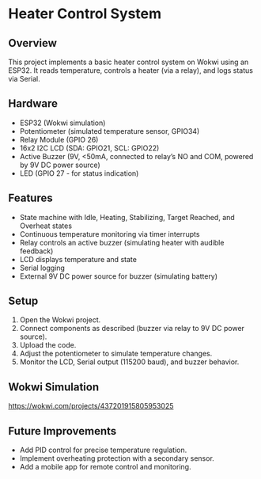 # Heater Control System

## Overview
This project implements a basic heater control system on Wokwi using an ESP32. It reads temperature, controls a heater (via a relay), and logs status via Serial.

## Hardware
- ESP32 (Wokwi simulation)
- Potentiometer (simulated temperature sensor, GPIO34)
- Relay Module (GPIO 26)
- 16x2 I2C LCD (SDA: GPIO21, SCL: GPIO22)
- Active Buzzer (9V, <50mA, connected to relay’s NO and COM, powered by 9V DC power source)
- LED (GPIO 27 - for status indication)

## Features
- State machine with Idle, Heating, Stabilizing, Target Reached, and Overheat states
- Continuous temperature monitoring via timer interrupts
- Relay controls an active buzzer (simulating heater with audible feedback)
- LCD displays temperature and state
- Serial logging
- External 9V DC power source for buzzer (simulating battery)

## Setup
1. Open the Wokwi project.
2. Connect components as described (buzzer via relay to 9V DC power source).
3. Upload the code.
4. Adjust the potentiometer to simulate temperature changes.
5. Monitor the LCD, Serial output (115200 baud), and buzzer behavior.

## Wokwi Simulation
https://wokwi.com/projects/437201915805953025

## Future Improvements
- Add PID control for precise temperature regulation.
- Implement overheating protection with a secondary sensor.
- Add a mobile app for remote control and monitoring.
